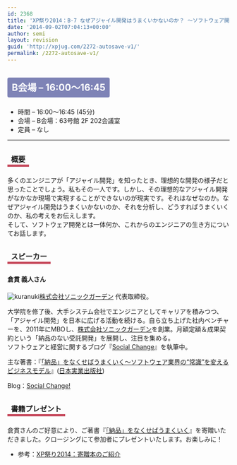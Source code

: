 ```yaml
---
id: 2368
title: 'XP祭り2014：B-7 なぜアジャイル開発はうまくいかないのか？ 〜ソフトウェア開発の本質とエンジニアの生き方【講演】'
date: '2014-09-02T07:04:13+00:00'
author: semi
layout: revision
guid: 'http://xpjug.com/2272-autosave-v1/'
permalink: /2272-autosave-v1/
---
```


## <span style="color:#FFFFFF; background-color:#7E83B6; margin:0 0 30px 0; padding:10px 10px; border-radius:4px; line-height:2.5;">B会場 – 16:00～16:45</span>

- 時間 – 16:00～16:45 (45分)
- 会場 – B会場：63号館 2F 202会議室
- 定員 – なし

---

### <span style="margin:0 0 10px 0; padding:2px 8px; border-width:0 0 5px 0; border-color:#C6485B; border-style:solid; line-height:2.5;">概要</span>

多くのエンジニアが「アジャイル開発」を知ったとき、理想的な開発の様子だと思ったことでしょう。私もその一人です。しかし、その理想的なアジャイル開発がなかなか現場で実現することができないのが現実です。それはなぜなのか。なぜアジャイル開発はうまくいかないのか、それを分析し、どうすればうまくいくのか、私の考えをお伝えします。  
そして、ソフトウェア開発とは一体何か、これからのエンジニアの生き方についてお話します。

### <span style="margin:0 0 10px 0; padding:2px 8px; border-width:0 0 5px 0; border-color:#C6485B; border-style:solid; line-height:2.5;">スピーカー</span>

#### <span style="line-height:1.5;">倉貫 義人さん</span>

![kuranuki](http://xpjug.com/wp-content/uploads/2014/08/kuranuki.jpg)[株式会社ソニックガーデン](http://www.sonicgarden.jp/) 代表取締役。

大学院を修了後、大手システム会社でエンジニアとしてキャリアを積みつつ、「アジャイル開発」を日本に広げる活動を続ける。自ら立ち上げた社内ベンチャーを、2011年にMBOし、[株式会社ソニックガーデン](http://www.sonicgarden.jp/)を創業。月額定額＆成果契約という「納品のない受託開発」を展開し、注目を集める。  
ソフトウェアと経営に関するブログ『[Social Change](http://kuranuki.sonicgarden.jp/)』を執筆中。

主な著書：『[「納品」をなくせばうまくいく〜ソフトウェア業界の“常識”を変えるビジネスモデル](http://www.njg.co.jp/kensaku_shousai.php?isbn=ISBN978-4-534-05194-3)』([日本実業出版社](http://www.njg.co.jp/))

Blog：[Social Change!](http://kuranuki.sonicgarden.jp/)

### <span style="margin:0 0 10px 0; padding:2px 8px; border-width:0 0 5px 0; border-color:#C6485B; border-style:solid; line-height:2.5;">書籍プレゼント</span>

倉貫さんのご好意により、ご著書『[「納品」をなくせばうまくいく](http://www.njg.co.jp/kensaku_shousai.php?isbn=ISBN978-4-534-05194-3)』を寄贈いただきました。クロージングにて参加者にプレゼントいたします。お楽しみに！

- 参考：[XP祭り2014：寄贈本のご紹介](http://xpjug.com/xp2014-presentation-copy/)